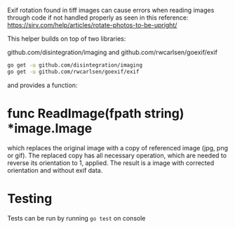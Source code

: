 Exif rotation found in tiff images can cause errors when reading images through code if not handled properly as seen in this reference: https://sirv.com/help/articles/rotate-photos-to-be-upright/


This helper builds on top of two libraries:

github.com/disintegration/imaging and
github.com/rwcarlsen/goexif/exif

```bash
go get -u github.com/disintegration/imaging
go get -u github.com/rwcarlsen/goexif/exif
```

and provides a function:

# func ReadImage(fpath string) *image.Image

which replaces the original image with a copy of referenced image (jpg, png or gif).
The replaced copy has all necessary operation, which are needed to reverse its orientation to 1, applied.
The result is a image with corrected orientation and without exif data.

# Testing

Tests can be run by running `go test` on console


